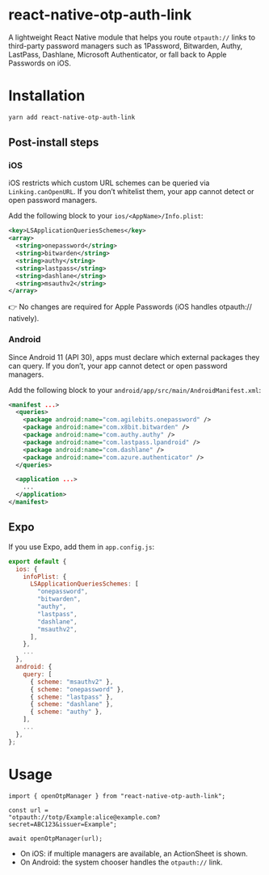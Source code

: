 # react-native-otp-auth-link

A lightweight React Native module that helps you route `otpauth://` links to
third-party password managers such as 1Password, Bitwarden, Authy, LastPass,
Dashlane, Microsoft Authenticator, or fall back to Apple Passwords on iOS.

# Installation

```bash
yarn add react-native-otp-auth-link
```

## Post-install steps

### iOS

iOS restricts which custom URL schemes can be queried via `Linking.canOpenURL`.
If you don’t whitelist them, your app cannot detect or open password managers.


Add the following block to your `ios/<AppName>/Info.plist`:

```xml
<key>LSApplicationQueriesSchemes</key>
<array>
  <string>onepassword</string>
  <string>bitwarden</string>
  <string>authy</string>
  <string>lastpass</string>
  <string>dashlane</string>
  <string>msauthv2</string>
</array>
```
👉 No changes are required for Apple Passwords (iOS handles otpauth:// natively).

### Android

Since Android 11 (API 30), apps must declare which external packages they can query.
If you don’t, your app cannot detect or open password managers.

Add the following block to your `android/app/src/main/AndroidManifest.xml`:

```xml
<manifest ...>
  <queries>
    <package android:name="com.agilebits.onepassword" />
    <package android:name="com.x8bit.bitwarden" />
    <package android:name="com.authy.authy" />
    <package android:name="com.lastpass.lpandroid" />
    <package android:name="com.dashlane" />
    <package android:name="com.azure.authenticator" />
  </queries>

  <application ...>
    ...
  </application>
</manifest>
```

## Expo

If you use Expo, add them in `app.config.js`:

```js
export default {
  ios: {
    infoPlist: {
      LSApplicationQueriesSchemes: [
        "onepassword",
        "bitwarden",
        "authy",
        "lastpass",
        "dashlane",
        "msauthv2",
      ],
    },
    ...
  },
  android: {
    query: [
      { scheme: "msauthv2" },
      { scheme: "onepassword" },
      { scheme: "lastpass" },
      { scheme: "dashlane" },
      { scheme: "authy" },
    ],
    ...
  },
};
```

# Usage

```tsx
import { openOtpManager } from "react-native-otp-auth-link";

const url =
"otpauth://totp/Example:alice@example.com?secret=ABC123&issuer=Example";

await openOtpManager(url);
```

- On iOS: if multiple managers are available, an ActionSheet is shown.
- On Android: the system chooser handles the `otpauth://` link.


